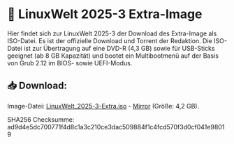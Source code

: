 # 💽 LinuxWelt 2025-3 Extra-Image

Hier findet sich zur LinuxWelt 2025-3 der Download des Extra-Image als ISO-Datei. Es ist der offizielle Download und Torrent der Redaktion. Die ISO-Datei ist zur Übertragung auf eine DVD-R (4,3 GB) sowie für USB-Sticks geeignet (ab 8 GB Kapazität) und bootet ein Multibootmenü auf der Basis von Grub 2.12 im BIOS- sowie UEFI-Modus.

## 📥 Download:
Image-Datei: [LinuxWelt_2025-3-Extra.iso](https://torrent.code2decode.com/LinuxWelt_2025-3-Extra/LinuxWelt_2025-3-Extra.iso) - [Mirror](https://torrent4.code2decode.com/LinuxWelt_2025-3-Extra/LinuxWelt_2025-3-Extra.iso) (Größe: 4,2 GB). 

SHA256 Checksumme: ad9d4e5dc700771f4d8c1a3c210ce3dac509884f1c4fcd570f3d0cf041e98019
